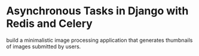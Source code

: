 # Asynchronous Tasks in Django with Redis and Celery
build a minimalistic image processing application that generates thumbnails of images submitted by users.

